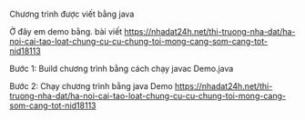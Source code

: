 Chương trình được viết bằng java

Ở đây em demo bằng. bài viết https://nhadat24h.net/thi-truong-nha-dat/ha-noi-cai-tao-loat-chung-cu-cu-chung-toi-mong-cang-som-cang-tot-nid18113

Bước 1: Build chương trình bằng cách chạy javac Demo.java

Bước 2: Chạy chương trình bằng java Demo https://nhadat24h.net/thi-truong-nha-dat/ha-noi-cai-tao-loat-chung-cu-cu-chung-toi-mong-cang-som-cang-tot-nid18113
